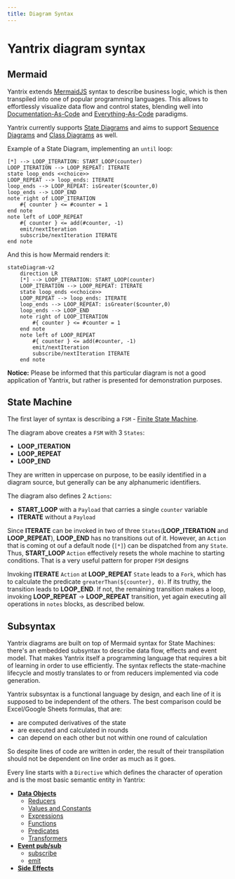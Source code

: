 ```yaml
---
title: Diagram Syntax
---
```


# Yantrix diagram syntax

## Mermaid

Yantrix extends [MermaidJS](https://mermaid.js.org/) syntax to describe business logic, which is then transpiled into
one of popular programming languages. This allows to effortlessly visualize data flow and control states, blending well
into [Documentation-As-Code](https://www.writethedocs.org/guide/docs-as-code/)
and [Everything-As-Code](https://hackernoon.com/everything-as-code-explained-0ibg32a3) paradigms.

Yantrix currently supports [State Diagrams](https://mermaid.js.org/syntax/stateDiagram.html) and aims to
support [Sequence Diagrams](https://mermaid.js.org/syntax/sequenceDiagram.html)
and [Class Diagrams](https://mermaid.js.org/syntax/classDiagram.html) as well.

Example of a State Diagram, implementing an `until` loop:

```
[*] --> LOOP_ITERATION: START_LOOP(counter)
LOOP_ITERATION --> LOOP_REPEAT: ITERATE
state loop_ends <<choice>>
LOOP_REPEAT --> loop_ends: ITERATE
loop_ends --> LOOP_REPEAT: isGreater($counter,0)
loop_ends --> LOOP_END
note right of LOOP_ITERATION
    #{ counter } <= #counter = 1
end note
note left of LOOP_REPEAT
    #{ counter } <= add(#counter, -1)
    emit/nextIteration
    subscribe/nextIteration ITERATE
end note
```

And this is how Mermaid renders it:

```mermaid
stateDiagram-v2
	direction LR
	[*] --> LOOP_ITERATION: START_LOOP(counter)
	LOOP_ITERATION --> LOOP_REPEAT: ITERATE
	state loop_ends <<choice>>
	LOOP_REPEAT --> loop_ends: ITERATE
	loop_ends --> LOOP_REPEAT: isGreater($counter,0)
	loop_ends --> LOOP_END
	note right of LOOP_ITERATION
		#{ counter } <= #counter = 1
	end note
	note left of LOOP_REPEAT
		#{ counter } <= add(#counter, -1)
		emit/nextIteration
		subscribe/nextIteration ITERATE
	end note
```

**Notice:** Please be informed that this particular diagram is not a good application of Yantrix, but rather is
presented for demonstration purposes.

## State Machine

The first layer of syntax is describing a `FSM` - [Finite State Machine](../architecture/200_fsm.html).

The diagram above creates a `FSM` with 3 `States`:

- **LOOP_ITERATION**
- **LOOP_REPEAT**
- **LOOP_END**

They are written in uppercase on purpose, to be easily identified in a diagram source, but generally can be any
alphanumeric identifiers.

The diagram also defines 2 `Actions`:

- **START_LOOP** with a `Payload` that carries a single `counter` variable
- **ITERATE** without a `Payload`

Since **ITERATE** can be invoked in two of three `States`(**LOOP_ITERATION** and **LOOP_REPEAT**), **LOOP_END** has no
transitions out of it. However, an `Action` that is coming ot ouf a default node (`[*]`) can be dispatched from
any `State`. Thus, **START_LOOP** `Action` effectively resets the whole machine to starting conditions. That is a very
useful pattern for proper `FSM` designs

Invoking **ITERATE** `Action` at **LOOP_REPEAT** `State` leads to a `Fork`, which has to calculate the
predicate `greaterThan(${counter}, 0)`. If its truthy, the transition leads to **LOOP_END**. If not, the remaining
transition makes a loop, invoking **LOOP_REPEAT** -> **LOOP_REPEAT** transition, yet again executing all operations
in `notes` blocks, as described below.

## Subsyntax

Yantrix diagrams are built on top of Mermaid syntax for State Machines: there's an embedded subsyntax to describe data
flow, effects and event model. That makes Yantrix itself a programming language that requires a bit of learning in order
to use efficiently. The syntax reflects the state-machine lifecycle and mostly translates to or from reducers
implemented via
code generation.

Yantrix subsyntax is a functional language by design, and each line of it is supposed to be independent of the others.
The best comparison could be Excel/Google Sheets formulas, that are:

- are computed derivatives of the state
- are executed and calculated in rounds
- can depend on each other but not within one round of calculation

So despite lines of code are written in order, the result of their transpilation should not be dependent on line order
as much as it goes.

Every line starts with a `Directive` which defines the character of operation and is the most basic semantic entity in
Yantrix:

- [**Data Objects**](100_data_objects.html)
	- [Reducers](110_reducers.html)
	- [Values and Constants](120_values_and_constants.html)
	- [Expressions](130_expressions.html)
	- [Functions](140_functions.md)
	- [Predicates](150_predicates.html)
	- [Transformers](160_transformers.html)
- [**Event pub/sub**](200_events.html)
	- [subscribe](210_subscribe.html)
	- [emit](220_emit.html)
- [**Side Effects**](300_side_effects.html)
